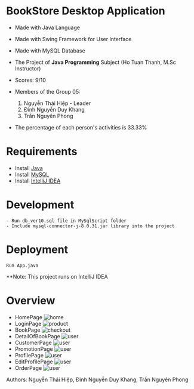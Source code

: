 # BookStore Desktop Application

- Made with Java Language
- Made with Swing Framework for User Interface
- Made with MySQL Database
- The Project of **Java Programming** Subject (Ho Tuan Thanh, M.Sc Instructor)
- Scores: 9/10
- Members of the Group 05:

    1. Nguyễn Thái Hiệp - Leader
    2. Đinh Nguyễn Duy Khang
    3. Trần Nguyên Phong
- The percentage of each person's activities is 33.33%
# Requirements

- Install [Java](https://www.java.com/en/download/)
- Install [MySQL](https://www.mysql.com/downloads/)
- Install [IntelliJ IDEA](https://www.jetbrains.com/idea/download/)

# Development

```
- Run db_ver10.sql file in MySqlScript folder
- Include mysql-connector-j-8.0.31.jar library into the project 
```

# Deployment

```
Run App.java
```

**Note: This project runs on IntelliJ IDEA

# Overview

- HomePage
  ![home](./overview/HomePage.png)
- LoginPage
  ![product](./overview/LoginPage.png)
- BookPage
  ![checkout](./overview/BookPage.png)
- DetailOfBookPage
  ![user](./overview/BookDetailPage.png)
- CustomerPage
    ![user](./overview/CustomerPage.png)
- PromotionPage
    ![user](./overview/PromotionPage.png)
- ProfilePage
    ![user](./overview/ProfilePage.png)
- EditProfilePage
    ![user](./overview/EditProfilePage.png)
- OrderPage
    ![user](./overview/OrderPage.png)

Authors: Nguyễn Thái Hiệp, Đinh Nguyễn Duy Khang, Trần Nguyên Phong




